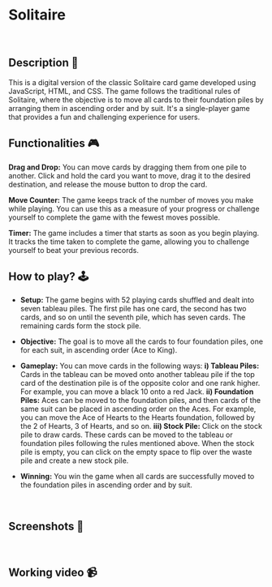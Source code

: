 # **Solitaire** 
<br>

## **Description 📃**

This is a digital version of the classic Solitaire card game developed using JavaScript, HTML, and CSS. The game follows the traditional rules of Solitaire, where the objective is to move all cards to their foundation piles by arranging them in ascending order and by suit. It's a single-player game that provides a fun and challenging experience for users.

## **Functionalities 🎮**
**Drag and Drop:** You can move cards by dragging them from one pile to another. Click and hold the card you want to move, drag it to the desired destination, and release the mouse button to drop the card.

**Move Counter:** The game keeps track of the number of moves you make while playing. You can use this as a measure of your progress or challenge yourself to complete the game with the fewest moves possible.

**Timer:** The game includes a timer that starts as soon as you begin playing. It tracks the time taken to complete the game, allowing you to challenge yourself to beat your previous records.
<br>

## **How to play? 🕹️**
- **Setup:** The game begins with 52 playing cards shuffled and dealt into seven tableau piles. The first pile has one card, the second has two cards, and so on until the seventh pile, which has seven cards. The remaining cards form the stock pile.

- **Objective:** The goal is to move all the cards to four foundation piles, one for each suit, in ascending order (Ace to King).

- **Gameplay:** You can move cards in the following ways:
**i) Tableau Piles:** Cards in the tableau can be moved onto another tableau pile if the top card of the destination pile is of the opposite color and one rank higher. For example, you can move a black 10 onto a red Jack.
**ii) Foundation Piles:** Aces can be moved to the foundation piles, and then cards of the same suit can be placed in ascending order on the Aces. For example, you can move the Ace of Hearts to the Hearts foundation, followed by the 2 of Hearts, 3 of Hearts, and so on.
**iii) Stock Pile:** Click on the stock pile to draw cards. These cards can be moved to the tableau or foundation piles following the rules mentioned above. When the stock pile is empty, you can click on the empty space to flip over the waste pile and create a new stock pile.

- **Winning:** You win the game when all cards are successfully moved to the foundation piles in ascending order and by suit. 

<br>

## **Screenshots 📸**


<br>

## **Working video 📹**